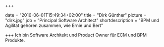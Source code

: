 +++

date = "2016-06-01T15:49:34+02:00"
title = "Dirk Günther"
picture = "dirk.jpg"
job = "Principal Software Architect"
shortdescription = "BPM und Agilität gehören zusammen, wie Ernie und Bert"

+++
Ich bin Software Architekt und Product Owner für ECM und BPM Produkte.